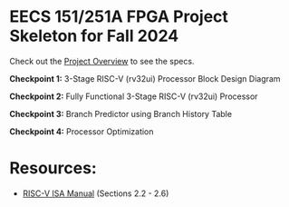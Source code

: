 # EECS 151/251A FPGA Project Skeleton for Fall 2024
Check out the [Project Overview](https://inst.eecs.berkeley.edu/~eecs151/fa24/static/fpga/project) to see the specs.

**Checkpoint 1:** 3-Stage RISC-V (rv32ui) Processor Block Design Diagram

**Checkpoint 2:** Fully Functional 3-Stage RISC-V (rv32ui) Processor

**Checkpoint 3:** Branch Predictor using Branch History Table

**Checkpoint 4:** Processor Optimization

# Resources:
- [RISC-V ISA Manual](https://riscv.org/wp-content/uploads/2017/05/riscv-spec-v2.2.pdf) (Sections 2.2 - 2.6)
